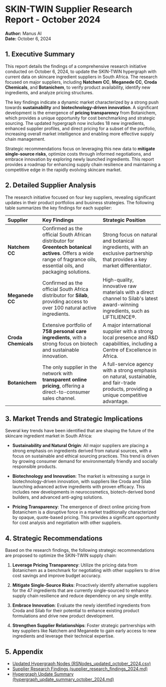# SKIN-TWIN Supplier Research Report - October 2024

**Author:** Manus AI  
**Date:** October 6, 2024

## 1. Executive Summary

This report details the findings of a comprehensive research initiative conducted on October 6, 2024, to update the SKIN-TWIN hypergraph with current data on skincare ingredient suppliers in South Africa. The research focused on major suppliers, including **Natchem CC**, **Meganede CC**, **Croda Chemicals**, and **Botanichem**, to verify product availability, identify new ingredients, and analyze pricing structures. 

The key findings indicate a dynamic market characterized by a strong push towards **sustainability** and **biotechnology-driven innovation**. A significant development is the emergence of **pricing transparency** from Botanichem, which provides a unique opportunity for cost benchmarking and strategic sourcing. The updated hypergraph now includes 18 new ingredients, enhanced supplier profiles, and direct pricing for a subset of the portfolio, increasing overall market intelligence and enabling more effective supply chain management.

Strategic recommendations focus on leveraging this new data to **mitigate single-source risks**, optimize costs through informed negotiations, and embrace innovation by exploring newly launched ingredients. This report provides a roadmap for enhancing supply chain resilience and maintaining a competitive edge in the rapidly evolving skincare market.

## 2. Detailed Supplier Analysis

The research initiative focused on four key suppliers, revealing significant updates in their product portfolios and business strategies. The following table summarizes the key findings for each supplier:

| Supplier | Key Findings | Strategic Position |
| :--- | :--- | :--- |
| **Natchem CC** | Confirmed as the official South African distributor for **Greentech botanical actives**. Offers a wide range of fragrance oils, essential oils, and packaging solutions. | Strong focus on natural and botanical ingredients, with an exclusive partnership that provides a key market differentiator. | 
| **Meganede CC** | Confirmed as the official South Africa distributor for **Silab**, providing access to over 100 natural active ingredients. | High-quality, innovative raw materials with a direct channel to Silab's latest award-winning ingredients, such as LIFTILIENCE®. | 
| **Croda Chemicals** | Extensive portfolio of **758 personal care ingredients**, with a strong focus on biotech and sustainable innovation. | A major international supplier with a strong local presence and R&D capabilities, including a Centre of Excellence in Africa. | 
| **Botanichem** | The only supplier in the network with **transparent online pricing**, offering a direct-to-consumer sales channel. | A full-service agency with a strong emphasis on natural, sustainable, and fair-trade products, providing a unique competitive advantage. | 

## 3. Market Trends and Strategic Implications

Several key trends have been identified that are shaping the future of the skincare ingredient market in South Africa:

*   **Sustainability and Natural Origin**: All major suppliers are placing a strong emphasis on ingredients derived from natural sources, with a focus on sustainable and ethical sourcing practices. This trend is driven by growing consumer demand for environmentally friendly and socially responsible products.

*   **Biotechnology and Innovation**: The market is witnessing a surge in biotechnology-driven innovation, with suppliers like Croda and Silab launching advanced active ingredients with proven efficacy. This includes new developments in neurocosmetics, biotech-derived bond builders, and advanced anti-aging solutions.

*   **Pricing Transparency**: The emergence of direct online pricing from Botanichem is a disruptive force in a market traditionally characterized by opaque, quote-based pricing. This provides a significant opportunity for cost analysis and negotiation with other suppliers.

## 4. Strategic Recommendations

Based on the research findings, the following strategic recommendations are proposed to optimize the SKIN-TWIN supply chain:

1.  **Leverage Pricing Transparency**: Utilize the pricing data from Botanichem as a benchmark for negotiating with other suppliers to drive cost savings and improve budget accuracy.

2.  **Mitigate Single-Source Risks**: Proactively identify alternative suppliers for the 47 ingredients that are currently single-sourced to enhance supply chain resilience and reduce dependency on any single entity.

3.  **Embrace Innovation**: Evaluate the newly identified ingredients from Croda and Silab for their potential to enhance existing product formulations and drive new product development.

4.  **Strengthen Supplier Relationships**: Foster strategic partnerships with key suppliers like Natchem and Meganede to gain early access to new ingredients and leverage their technical expertise.

## 5. Appendix

*   [Updated Hypergraph Nodes (RSNodes_updated_october_2024.csv)](../data/RSNodes_updated_october_2024.csv)
*   [Supplier Research Findings (supplier_research_findings_2024.md)](../data/supplier_research_findings_2024.md)
*   [Hypergraph Update Summary (hypergraph_update_summary_october_2024.md)](../data/hypergraph_update_summary_october_2024.md)

